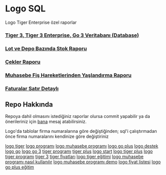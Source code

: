 # Logo SQL
Logo Tiger Enterprise özel raporlar

### [Tiger 3, Tiger 3 Enterprise, Go 3 Veritabanı (Database)](Tablo%20Açıklamaları)
### [Lot ve Depo Bazında Stok Raporu](lot_depo_rapor.sql "Logo Tiger Enterprise özel rapor - Lot ve Depo Bazında Stok")
### [Çekler Raporu](https://github.com/ugurozpinar/logosql/blob/master/cekler.sql "Logo Muhasebe Programı Çekler Raporu")
### [Muhasebe Fiş Hareketlerinden Yaşlandırma Raporu](https://github.com/ugurozpinar/logosql/tree/master/Borc%20Yaslandirma "Logo Tiger Muhasebe Programı Borç Yaşlandırma")
### [Faturalar Satır Detaylı](https://github.com/ugurozpinar/Logo/tree/master/Faturalar%20Sat%C4%B1r%20Detayl%C4%B1 "Satır Bazında Fatura Detay İndirilecek KDV")


## Repo Hakkında
Repoya dahil olmasını istediğiniz raporlar olursa commit yapabilir ya da önerileriniz için [bana](https://facebook.com/ugurozpinar) mesaj atabilirsiniz.

Logo'da tablolar firma numaralarına göre değiştiğinden; sql'i çalıştırmadan önce firma numaralarını kendinize göre değiştiriniz



[logo tiger](https://github.com/ugurozpinar/logosql/ "logo tiger")
[logo programı](https://github.com/ugurozpinar/logosql/ "logo programı")
[logo muhasebe programı](https://github.com/ugurozpinar/logosql/ "logo muhasebe programı")
[logo go plus](https://github.com/ugurozpinar/logosql/ "logo go plus")
[logo destek](https://github.com/ugurozpinar/logosql/ "logo destek")
[logo go](https://github.com/ugurozpinar/logosql/ "logo go")
[logo go 3](https://github.com/ugurozpinar/logosql/ "logo go 3")
[tiger programı](https://github.com/ugurozpinar/logosql/ "tiger programı")
[tiger plus](https://github.com/ugurozpinar/logosql/ "tiger plus")
[logo start](https://github.com/ugurozpinar/logosql/ "logo start")
[logo tiger plus](https://github.com/ugurozpinar/logosql/ "logo tiger plus")
[logo tiger programı](https://github.com/ugurozpinar/logosql/ "logo tiger programı")
[tiger 3](https://github.com/ugurozpinar/logosql/ "tiger 3")
[tiger fiyatları](https://github.com/ugurozpinar/logosql/ "tiger fiyatları")
[logo tiger eğitimi](https://github.com/ugurozpinar/logosql/ "logo tiger eğitimi")
[logo muhasebe programı nasıl kullanılır](https://github.com/ugurozpinar/logosql/ "logo muhasebe programı nasıl kullanılır")
[logo muhasebe programı demo](https://github.com/ugurozpinar/logosql/ "logo muhasebe programı demo")
[logo fiyat listesi](https://github.com/ugurozpinar/logosql/ "logo fiyat listesi")
[logo go plus eğitim](https://github.com/ugurozpinar/logosql/ "logo go plus eğitim")
